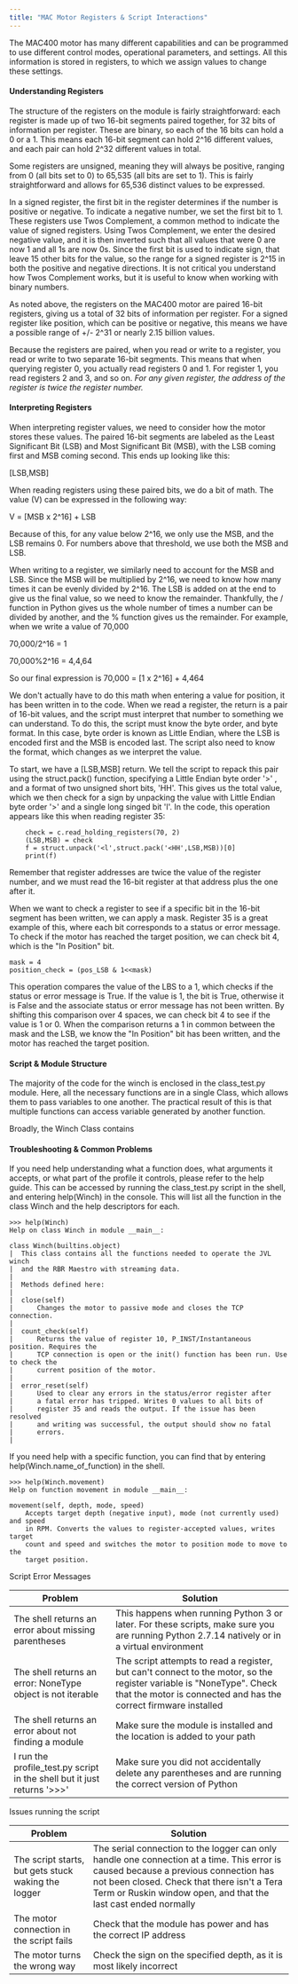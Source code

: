 ```yaml
---
title: "MAC Motor Registers & Script Interactions"
---
```


The MAC400 motor has many different capabilities and can be programmed to use different control modes, operational parameters, and settings. All this information is stored in registers, to which we assign values to change these settings.

#### Understanding Registers

The structure of the registers on the module is fairly straightforward: each register is made up of two 16-bit segments paired together, for 32 bits of information per register. These are binary, so each of the 16 bits can hold a 0 or a 1. This means each 16-bit segment can hold 2^16 different values, and each pair can hold 2^32 different values in total.

Some registers are unsigned, meaning they will always be positive, ranging from 0 (all bits set to 0) to 65,535 (all bits are set to 1). This is fairly straightforward and allows for 65,536 distinct values to be expressed.

In a signed register, the first bit in the register determines if the number is positive or negative. To indicate a negative number, we set the first bit to 1. These registers use Twos Complement, a common method to indicate the value of signed registers. Using Twos Complement, we enter the desired negative value, and it is then inverted such that all values that were 0 are now 1 and all 1s are now 0s. Since the first bit is used to indicate sign, that leave 15 other bits for the value, so the range for a signed register is 2^15 in both the positive and negative directions. It is not critical you understand how Twos Complement works, but it is useful to know when working with binary numbers.

As noted above, the registers on the MAC400 motor are paired 16-bit registers, giving us a total of 32 bits of information per register. For a signed register like position, which can be positive or negative, this means we have a possible range of +/- 2^31 or nearly 2.15 billion values. 

Because the registers are paired, when you read or write to a register, you read or write to two separate 16-bit segments. This means that when querying register 0, you actually read registers 0 and 1. For register 1, you read registers 2 and 3, and so on. *For any given register, the address of the register is twice the register number.*



#### Interpreting Registers

When interpreting register values, we need to consider how the motor stores these values. The paired 16-bit segments are labeled as the Least Significant Bit (LSB) and Most Significant Bit (MSB), with the LSB coming first and MSB coming second. This ends up looking like this:

[LSB,MSB]

When reading registers using these paired bits, we do a bit of math. The value (V) can be expressed in the following way:

V = [MSB x 2^16] + LSB

Because of this, for any value below 2^16, we only use the MSB, and the LSB remains 0. For numbers above that threshold, we use both the MSB and LSB.

When writing to a register, we similarly need to account for the MSB and LSB. Since the MSB will be multiplied by 2^16, we need to know how many times it can be evenly divided by 2^16. The LSB is added on at the end to give us the final value, so we need to know the remainder. Thankfully, the / function in Python gives us the whole number of times a number can be divided by another, and the % function gives us the remainder. For example, when we write a value of 70,000 

70,000/2^16 = 1

70,000%2^16 = 4,4,64

So our final expression is 70,000 = [1 x 2^16] + 4,464

We don't actually have to do this math when entering a value for position, it has been written in to the code. When we read a register, the return is a pair of 16-bit values, and the script must interpret that number to something we can understand. To do this, the script must know the byte order, and byte format. In this case, byte order is known as Little Endian, where the LSB is encoded first and the MSB is encoded last. The script also need to know the format, which changes as we interpret the value.

To start, we have a [LSB,MSB] return. We tell the script to repack this pair using the struct.pack() function, specifying a Little Endian byte order '>' , and a format of two unsigned short bits, 'HH'. This gives us the total value, which we then check for a sign by unpacking the value with Little Endian byte order '>' and a single long singed bit 'l'. In the code, this operation appears like this when reading register 35:

        check = c.read_holding_registers(70, 2)
        (LSB,MSB) = check
        f = struct.unpack('<l',struct.pack('<HH',LSB,MSB))[0]
        print(f)

Remember that register addresses are twice the value of the register number, and we must read the 16-bit register at that address plus the one after it. 

When we want to check a register to see if a specific bit in the 16-bit segment has been written, we can apply a mask. Register 35 is a great example of this, where each bit corresponds to a status or error message. To check if the motor has reached the target position, we can check bit 4, which is the "In Position" bit.

```
mask = 4
position_check = (pos_LSB & 1<<mask)
```

This operation compares the value of the LBS to a 1, which checks if the status or error message is True. If the value is 1, the bit is True, otherwise it is False and the associate status or error message has not been written. By shifting this comparison over 4 spaces, we can check bit 4 to see if the value is 1 or 0. When the comparison returns a 1 in common between the mask and the LSB, we know the "In Position" bit has been written, and the motor has reached the target position.

#### Script & Module Structure

The majority of the code for the winch is enclosed in the class_test.py module. Here, all the necessary functions are in a single Class, which allows them to pass variables to one another. The practical result of this is that multiple functions can access variable generated by another function. 

Broadly, the Winch Class contains 

#### Troubleshooting & Common Problems

If you need help understanding what a function does, what arguments it accepts, or what part of the profile it controls, please refer to the help guide. This can be accessed by running the class_test.py script in the shell, and entering help(Winch) in the console. This will list all the function in the class Winch and the help descriptors for each.

```
>>> help(Winch)
Help on class Winch in module __main__:

class Winch(builtins.object)
|  This class contains all the functions needed to operate the JVL winch
|  and the RBR Maestro with streaming data.
|  
|  Methods defined here:
|  
|  close(self)
|      Changes the motor to passive mode and closes the TCP connection.
|  
|  count_check(self)
|      Returns the value of register 10, P_INST/Instantaneous position. Requires the
|      TCP connection is open or the init() function has been run. Use to check the
|      current position of the motor.
|  
|  error_reset(self)
|      Used to clear any errors in the status/error register after
|      a fatal error has tripped. Writes 0 values to all bits of
|      register 35 and reads the output. If the issue has been resolved
|      and writing was successful, the output should show no fatal
|      errors.
|
```



If you need help with a specific function, you can find that by entering help(Winch.name_of_function) in the shell. 

```
>>> help(Winch.movement)
Help on function movement in module __main__:

movement(self, depth, mode, speed)
    Accepts target depth (negative input), mode (not currently used) and speed
    in RPM. Converts the values to register-accepted values, writes target
    count and speed and switches the motor to position mode to move to the
    target position.
```

Script Error Messages

| Problem                                                      | Solution                                                     |
| ------------------------------------------------------------ | ------------------------------------------------------------ |
| The shell returns an error about missing parentheses         | This happens when running Python 3 or later. For these scripts, make sure you are running Python 2.7.14 natively or in a virtual environment |
| The shell returns an error:  NoneType object is not iterable | The script attempts to read a register, but can't connect to the motor, so the register variable is "NoneType". Check that the motor is connected and has the correct firmware installed |
| The shell returns an error about not finding a module        | Make sure the module is installed and the location is added to your path |
| I run the profile_test.py script in the shell but it just returns '>>>' | Make sure you did not accidentally delete any parentheses and are running the correct version of Python |

Issues running the script

| Problem                                             | Solution                                                     |
| --------------------------------------------------- | ------------------------------------------------------------ |
| The script starts, but gets stuck waking the logger | The serial connection to the logger can only handle one connection at a time. This error is caused because a previous connection has not been closed. Check that there isn't a Tera Term or Ruskin window open, and that the last cast ended normally |
| The motor connection in the script fails            | Check that the module has power and has the correct IP address |
| The motor turns the wrong way                       | Check the sign on the specified depth, as it is most likely incorrect |

